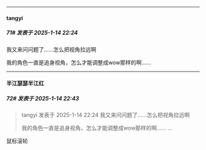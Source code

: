 ﻿
*****

####  tangyi  
##### 71#       发表于 2025-1-14 22:24

我又来问问题了……怎么把视角拉远啊

我的角色一直是追身视角，怎么才能调整成wow那样的啊……


*****

####  半江瑟瑟半江红  
##### 72#       发表于 2025-1-14 22:43

<blockquote>tangyi 发表于 2025-1-14 22:24
我又来问问题了……怎么把视角拉远啊

我的角色一直是追身视角，怎么才能调整成wow那样的啊…… ...</blockquote>
鼠标滚轮

